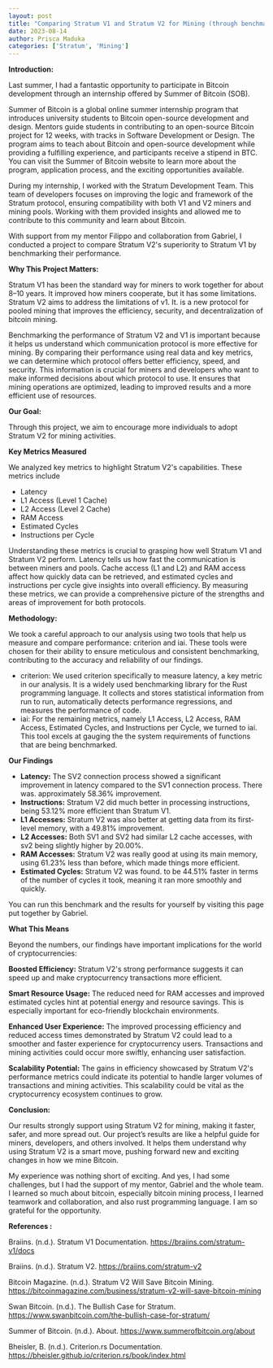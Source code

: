 ```yaml
---
layout: post
title: "Comparing Stratum V1 and Stratum V2 for Mining (through benchmarks)"
date: 2023-08-14
author: Prisca Maduka
categories: ['Stratum', 'Mining']
---
```


**Introduction:**

Last summer, I had a fantastic opportunity to participate in Bitcoin
development through an internship offered by Summer of Bitcoin (SOB).

Summer of Bitcoin is a global online summer internship program that introduces
university students to Bitcoin open-source development and design. Mentors
guide students in contributing to an open-source Bitcoin project for 12 weeks,
with tracks in Software Development or Design. The program aims to teach about
Bitcoin and open-source development while providing a fulfilling experience,
and participants receive a stipend in BTC. You can visit the Summer of Bitcoin
website to learn more about the program, application process, and the exciting
opportunities available.

During my internship, I worked with the Stratum Development Team. This team of
developers focuses on improving the logic and framework of the Stratum
protocol, ensuring compatibility with both V1 and V2 miners and mining pools.
Working with them provided insights and allowed me to contribute to this
community and learn about Bitcoin.

With support from my mentor Filippo and collaboration from Gabriel, I
conducted a project to compare Stratum V2's superiority to Stratum V1 by
benchmarking their performance.

**Why This Project Matters:**

Stratum V1 has been the standard way for miners to work together for about
8–10 years. It improved how miners cooperate, but it has some limitations.
Stratum V2 aims to address the limitations of v1. It. is a new protocol for
pooled mining that improves the efficiency, security, and decentralization of
bitcoin mining.

Benchmarking the performance of Stratum V2 and V1 is important because it
helps us understand which communication protocol is more effective for mining.
By comparing their performance using real data and key metrics, we can
determine which protocol offers better efficiency, speed, and security. This
information is crucial for miners and developers who want to make informed
decisions about which protocol to use. It ensures that mining operations are
optimized, leading to improved results and a more efficient use of resources.

**Our Goal:**

Through this project, we aim to encourage more individuals to adopt Stratum V2
for mining activities.

**Key Metrics Measured**

We analyzed key metrics to highlight Stratum V2's capabilities. These metrics
include

  * Latency
  * L1 Access (Level 1 Cache)
  * L2 Access (Level 2 Cache)
  * RAM Access
  * Estimated Cycles
  * Instructions per Cycle

Understanding these metrics is crucial to grasping how well Stratum V1 and
Stratum V2 perform. Latency tells us how fast the communication is between
miners and pools. Cache access (L1 and L2) and RAM access affect how quickly
data can be retrieved, and estimated cycles and instructions per cycle give
insights into overall efficiency. By measuring these metrics, we can provide a
comprehensive picture of the strengths and areas of improvement for both
protocols.

**Methodology:**

We took a careful approach to our analysis using two tools that help us
measure and compare performance: criterion and iai. These tools were chosen
for their ability to ensure meticulous and consistent benchmarking,
contributing to the accuracy and reliability of our findings.

  * criterion: We used criterion specifically to measure latency, a key metric in our analysis. It is a widely used benchmarking library for the Rust programming language. It collects and stores statistical information from run to run, automatically detects performance regressions, and measures the performance of code.
  * iai: For the remaining metrics, namely L1 Access, L2 Access, RAM Access, Estimated Cycles, and Instructions per Cycle, we turned to iai. This tool excels at gauging the the system requirements of functions that are being benchmarked.

**Our Findings**

  * **Latency:** The SV2 connection process showed a significant improvement in latency compared to the SV1 connection process. There was. approximately 58.36% improvement.
  * **Instructions:** Stratum V2 did much better in processing instructions, being 53.12% more efficient than Stratum V1.
  * **L1 Accesses:** Stratum V2 was also better at getting data from its first-level memory, with a 49.81% improvement.
  * **L2 Accesses:** Both SV1 and SV2 had similar L2 cache accesses, with sv2 being slightly higher by 20.00%.
  * **RAM Accesses:** Stratum V2 was really good at using its main memory, using 61.23% less than before, which made things more efficient.
  * **Estimated Cycles:** Stratum V2 was found. to be 44.51% faster in terms of the number of cycles it took, meaning it ran more smoothly and quickly.

You can run this benchmark and the results for yourself by visiting this page
put together by Gabriel.

**What This Means**

Beyond the numbers, our findings have important implications for the world of
cryptocurrencies:

**Boosted Efficiency:** Stratum V2's strong performance suggests it can speed
up and make cryptocurrency transactions more efficient.

**Smart Resource Usage:** The reduced need for RAM accesses and improved
estimated cycles hint at potential energy and resource savings. This is
especially important for eco-friendly blockchain environments.

**Enhanced User Experience:** The improved processing efficiency and reduced
access times demonstrated by Stratum V2 could lead to a smoother and faster
experience for cryptocurrency users. Transactions and mining activities could
occur more swiftly, enhancing user satisfaction.

**Scalability Potential:** The gains in efficiency showcased by Stratum V2's
performance metrics could indicate its potential to handle larger volumes of
transactions and mining activities. This scalability could be vital as the
cryptocurrency ecosystem continues to grow.

**Conclusion:**

Our results strongly support using Stratum V2 for mining, making it faster,
safer, and more spread out. Our project’s results are like a helpful guide for
miners, developers, and others involved. It helps them understand why using
Stratum V2 is a smart move, pushing forward new and exciting changes in how we
mine Bitcoin.

My experience was nothing short of exciting. And yes, I had some challenges,
but I had the support of my mentor, Gabriel and the whole team. I learned so
much about bitcoin, especially bitcoin mining process, I learned teamwork and
collaboration, and also rust programming language. I am so grateful for the
opportunity.

**References :**

Braiins. (n.d.). Stratum V1 Documentation. https://braiins.com/stratum-v1/docs

Braiins. (n.d.). Stratum V2. https://braiins.com/stratum-v2

Bitcoin Magazine. (n.d.). Stratum V2 Will Save Bitcoin Mining.
https://bitcoinmagazine.com/business/stratum-v2-will-save-bitcoin-mining

Swan Bitcoin. (n.d.). The Bullish Case for Stratum.
https://www.swanbitcoin.com/the-bullish-case-for-stratum/

Summer of Bitcoin. (n.d.). About. https://www.summerofbitcoin.org/about

Bheisler, B. (n.d.). Criterion.rs Documentation.
https://bheisler.github.io/criterion.rs/book/index.html
